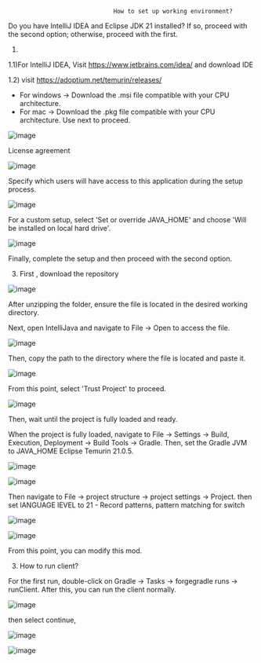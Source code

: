                                   How to set up working environment?
Do you have IntelliJ IDEA and Eclipse JDK 21 installed? If so, proceed with the second option; otherwise, proceed with the first.

1) 

   1.1)For IntelliJ IDEA, Visit https://www.jetbrains.com/idea/ and download IDE
  
   1.2) visit https://adoptium.net/temurin/releases/
   - For windows
     -> Download the .msi file compatible with your CPU architecture.
   - For mac
     -> Download the .pkg file compatible with your CPU architecture.
Use next to proceed.

![image](https://github.com/user-attachments/assets/154f7fbd-9a1f-4761-bc9f-d294ff1a8ff1)

License agreement

![image](https://github.com/user-attachments/assets/60e3b7b6-2bc5-455f-ab89-1237a309b336)

Specify which users will have access to this application during the setup process.

![image](https://github.com/user-attachments/assets/f4949501-c6ba-48bb-a707-1e22ebe0967f)

For a custom setup, select 'Set or override JAVA_HOME' and choose 'Will be installed on local hard drive'.

![image](https://github.com/user-attachments/assets/03b5b033-30c3-49f0-a32e-2195a0d7c47c)


 Finally, complete the setup and then proceed with the second option.

3) First , download the repository

![image](https://github.com/user-attachments/assets/95351b25-f9b8-45aa-900a-433ae3b19ea0)

After unzipping the folder, ensure the file is located in the desired working directory.

Next, open IntelliJava and navigate to File -> Open to access the file.

![image](https://github.com/user-attachments/assets/d70b84b1-4d3f-4d60-af40-1f3bf4be0c57)

Then, copy the path to the directory where the file is located and paste it.

![image](https://github.com/user-attachments/assets/e3a6a13e-8ec1-4b7c-8f66-6d3b543d2ff2)

From this point, select 'Trust Project' to proceed.

![image](https://github.com/user-attachments/assets/2bf540d2-170f-4a93-9061-8d3cdc7b7bbc)

Then, wait until the project is fully loaded and ready.

When the project is fully loaded, navigate to File -> Settings -> Build, Execution, Deployment -> Build Tools -> Gradle. Then, set the Gradle JVM to JAVA_HOME Eclipse Temurin 21.0.5.

![image](https://github.com/user-attachments/assets/062fce6f-d9db-49ad-a512-e6092fd8cd27)

![image](https://github.com/user-attachments/assets/ed861316-b65e-49b4-9601-6d42ab6d7241)

Then navigate to File -> project structure -> project settings -> Project. then set lANGUAGE lEVEL to 21 - Record patterns, pattern matching for switch

![image](https://github.com/user-attachments/assets/0c46a19f-fda8-4b4c-92a8-e5fdf4163bf3)

![image](https://github.com/user-attachments/assets/17b4d3d7-b97b-42f3-93c7-fbaf58faa31f)

From this point, you can modify this mod.

3) How to run client?

For the first run, double-click on Gradle -> Tasks -> forgegradle runs -> runClient. After this, you can run the client normally.

![image](https://github.com/user-attachments/assets/28b66558-d969-4eaf-bf55-841e35743856)

then select continue,

![image](https://github.com/user-attachments/assets/44e90710-742a-4889-ab74-7e6017bc884c)

![image](https://github.com/user-attachments/assets/ed610576-fdb5-483e-8e53-0cbf3f2974e3)





   

